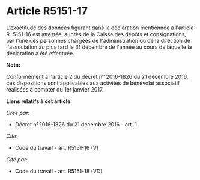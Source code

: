 # Article R5151-17

L'exactitude des données figurant dans la déclaration mentionnée à l'article R. 5151-16 est attestée, auprès de la Caisse des
dépôts et consignations, par l'une des personnes chargées de l'administration ou de la direction de l'association au plus
tard le 31 décembre de l'année au cours de laquelle la déclaration a été effectuée.

**Nota:**

Conformément à l'article 2 du décret n° 2016-1826 du 21 décembre 2016, ces dispositions sont applicables aux activités de
bénévolat associatif réalisées à compter du 1er janvier 2017.

**Liens relatifs à cet article**

_Créé par_:

  - Décret n°2016-1826 du 21 décembre 2016 - art. 1

_Cite_:

  - Code du travail - art. R5151-16 (V)

_Cité par_:

  - Code du travail - art. R5151-18 (VD)
